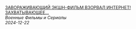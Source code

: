 <!--2024-12-22 12:00:51-->
<div class="yb">
  <a class="nodecor" href="/index.html?filmy/zavorajivajushchij_ekshn-film_vzorval_internet_zahvatyvajushchee_shou_stalnaya_kolybel">
    <img class="preview" data-videoid="hCOTpC0qhIA" src="https://i1.ytimg.com/vi/hCOTpC0qhIA/hqdefault.jpg" align="middle" alt="">
  </a>
  <div class="inlbl text">
    <a class="nodecor" href="/index.html?filmy/zavorajivajushchij_ekshn-film_vzorval_internet_zahvatyvajushchee_shou_stalnaya_kolybel">ЗАВОРАЖИВАЮЩИЙ ЭКШН-ФИЛЬМ ВЗОРВАЛ ИНТЕРНЕТ! ЗАХВАТЫВАЮЩЕЕ...</a><br>
    <i class="smaller2">Военные Фильмы и Сериалы</i><br>
    <i class="smaller3">2024-12-22</i>
  </div>
</div>
